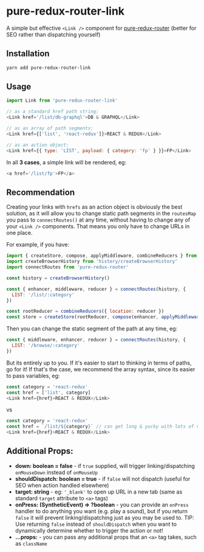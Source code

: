 # pure-redux-router-link
A simple but effective `<Link />` component for [pure-redux-router](https://github.com/faceyspacey/pure-redux-router) (better for SEO rather than dispatching yourself)



## Installation
```bash
yarn add pure-redux-router-link
```

## Usage

```javascript
import Link from 'pure-redux-router-link'

// as a standard href path string:
<Link href='/list/db-graphql'>DB & GRAPHQL</Link>

// as an array of path segments:
<Link href={['list', 'react-redux']}>REACT & REDUX</Link>

// as an action object:
<Link href={{ type: 'LIST', payload: { category: 'fp' } }}>FP</Link>
```

In all **3 cases**, a simple link will be rendered, eg:

```javascript
<a href='/list/fp'>FP</a>
````


## Recommendation

Creating your links with `hrefs` as an action object is obviously the best solution, as it will allow you to change
static path segments in the `routesMap` you pass to `connectRoutes()` at any time, without
having to change any of your `<Link />` components. That means you only have to change URLs in one place. 

For example, if you have:

```javascript
import { createStore, compose, applyMiddleware, combineReducers } from 'redux'
import createBrowserHistory from 'history/createBrowserHistory'
import connectRoutes from 'pure-redux-router'

const history = createBrowserHistory()

const { enhancer, middleware, reducer } = connectRoutes(history, {
  LIST: '/list/:category'
})

const rootReducer = combineReducers({ location: reducer })
const store = createStore(rootReducer, compose(enhancer, applyMiddleware(middleware)))
```

Then you can change the static segment of the path at any time, eg:
```javascript
const { middleware, enhancer, reducer } = connectRoutes(history, {
  LIST: '/browse/:category'
})
```

But its entirely up to you. If it's easier to start to thinking in terms of paths, go for it! If that's the case, we recommend the 
array syntax, since its easier to pass variables, eg:

```javascript
const category = 'react-redux'
const href = ['list', category]
<Link href={href}>REACT & REDUX</Link>
```
vs

```javascript
const category = 'react-redux'
const href = `/list/${category}` // can get long & yucky with lots of variables
<Link href={href}>REACT & REDUX</Link>
```


## Additional Props:

* **down: boolean = false** - if `true` supplied, will trigger linking/dispatching `onMouseDown` instead of `onMouseUp`
* **shouldDispatch: boolean = true** - if `false` will not dispatch (useful for SEO when action handled elsewhere)
* **target: string** - eg: `'_blank'` to open up URL in a new tab (same as standard `target` attribute to `<a>` tags)
* **onPress: (SyntheticEvent) => ?boolean** - you can provide an `onPress` handler to do anything you want (e.g. play a sound), but if you return `false` it will prevent
  linking/dispatching just as you may be used to. TIP: Use returning `false` instead of `shouldDispatch` when you want to dynamically determine
  whether to trigger the action or not!
* **...props:** - you can pass any additional props that an `<a>` tag takes, such as `className`

